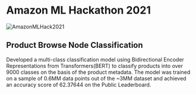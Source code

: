 # Amazon ML Hackathon 2021
![AmazonMLHack2021](https://socialify.git.ci/damnyanti/AmazonMLHack2021/image?language=1&owner=1&pattern=Overlapping%20Hexagons&stargazers=1&theme=Dark)
## Product Browse Node Classification
Developed a multi-class classification model using Bidirectional Encoder Representations from Transformers(BERT) to classify products into over 9000 classes on the basis of the product metadata. The model was trained on a sample of 0.6MM data points out of the ~3MM dataset and achieved an accuracy score of 62.37644 on the Public Leaderboard.
